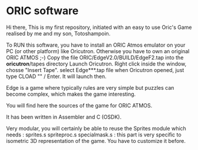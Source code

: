 # ORIC software

Hi there,
This is my first repository, initiated with an easy to use Oric's Game realised by me and my son, Totoshampoin.

To RUN this software, you have to install an ORIC Atmos emulator on your PC (or other platform) like Oricutron. 
Otherwise you have to own an original ORIC ATMOS ;-)
Copy the file ORIC/EdgeV2.0/BUILD/EdgeF2.tap into the **oricutron**/tapes directory
Launch Oricutron. Right click inside the window, chosse "Insert Tape". select Edge***.tap file
when Oricutron opened, just type CLOAD "" / Enter. It will launch then.

Edge is a game where typically rules are very simple but puzzles can become complex, which makes the game interesting.

You will find here the sources of the game for ORIC ATMOS.

It has been written in Assembler and C (OSDK).

Very modular, you will certainly be able to reuse the Sprites module which needs :
sprites.s
spriteproc.s
specialmask.s : this part is very specific to isometric 3D representation of the game. You have to customize it before. 
